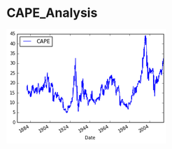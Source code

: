 # CAPE_Analysis
![alt text](https://github.com/aghazaly/CAPE_Analysis/blob/master/download.png "plotting CAPE")
